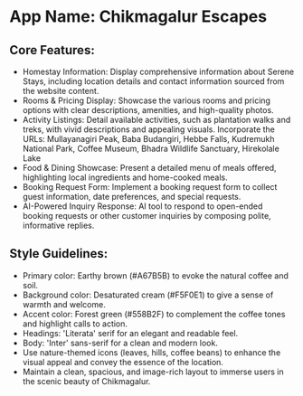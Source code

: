 # **App Name**: Chikmagalur Escapes

## Core Features:

- Homestay Information: Display comprehensive information about Serene Stays, including location details and contact information sourced from the website content.
- Rooms & Pricing Display: Showcase the various rooms and pricing options with clear descriptions, amenities, and high-quality photos.
- Activity Listings: Detail available activities, such as plantation walks and treks, with vivid descriptions and appealing visuals. Incorporate the URLs: Mullayanagiri Peak, Baba Budangiri, Hebbe Falls, Kudremukh National Park, Coffee Museum, Bhadra Wildlife Sanctuary, Hirekolale Lake
- Food & Dining Showcase: Present a detailed menu of meals offered, highlighting local ingredients and home-cooked meals.
- Booking Request Form: Implement a booking request form to collect guest information, date preferences, and special requests.
- AI-Powered Inquiry Response: AI tool to respond to open-ended booking requests or other customer inquiries by composing polite, informative replies.

## Style Guidelines:

- Primary color: Earthy brown (#A67B5B) to evoke the natural coffee and soil.
- Background color: Desaturated cream (#F5F0E1) to give a sense of warmth and welcome.
- Accent color: Forest green (#558B2F) to complement the coffee tones and highlight calls to action.
- Headings: 'Literata' serif for an elegant and readable feel.
- Body: 'Inter' sans-serif for a clean and modern look.
- Use nature-themed icons (leaves, hills, coffee beans) to enhance the visual appeal and convey the essence of the location.
- Maintain a clean, spacious, and image-rich layout to immerse users in the scenic beauty of Chikmagalur.